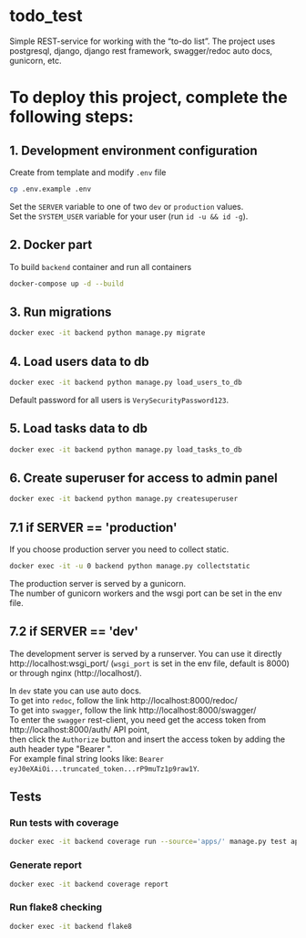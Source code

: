# todo_test
Simple REST-service for working with the “to-do list”.
The project uses postgresql, django, django rest framework, swagger/redoc auto docs, gunicorn, etc.

# To deploy this project, complete the following steps:

## 1. Development environment configuration
Create from template and modify `.env` file
```bash
cp .env.example .env
```
Set the `SERVER` variable to one of two `dev` or `production` values.  
Set the `SYSTEM_USER` variable for your user (run `id -u && id -g`).

## 2. Docker part
To build `backend` container and run all containers
```bash
docker-compose up -d --build
```

## 3. Run migrations
```bash
docker exec -it backend python manage.py migrate
```

## 4. Load users data to db
```bash
docker exec -it backend python manage.py load_users_to_db
```
Default password for all users is `VerySecurityPassword123`.

## 5. Load tasks data to db
```bash
docker exec -it backend python manage.py load_tasks_to_db
```

## 6. Create superuser for access to admin panel
```bash
docker exec -it backend python manage.py createsuperuser
```

## 7.1 if SERVER == 'production'
If you choose production server you need to collect static.
```bash
docker exec -it -u 0 backend python manage.py collectstatic
```
The production server is served by a gunicorn.  
The number of gunicorn workers and the wsgi port can be set in the env file.  

## 7.2 if SERVER == 'dev'
The development server is served by a runserver.
You can use it directly http://localhost:wsgi_port/ (`wsgi_port` is set in the env file, default is 8000)
or through nginx (http://localhost/).  

In `dev` state you can use auto docs.  
To get into `redoc`, follow the link http://localhost:8000/redoc/  
To get into `swagger`, follow the link http://localhost:8000/swagger/  
To enter the `swagger` rest-client, you need get the access token from http://localhost:8000/auth/ API point,  
then click the `Authorize` button and insert the access token by adding the auth header type "Bearer ".  
For example final string looks like: `Bearer eyJ0eXAiOi...truncated_token...rP9muTz1p9raw1Y`.

## Tests

### Run tests with coverage
```bash
docker exec -it backend coverage run --source='apps/' manage.py test apps.users.tests apps.tasks.tests
```

### Generate report
```bash
docker exec -it backend coverage report
```

### Run flake8 checking
```bash
docker exec -it backend flake8
```
